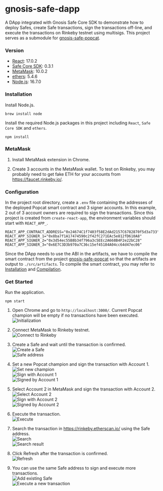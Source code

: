 # gnosis-safe-dapp
A DApp integrated with Gnosis Safe Core SDK to demonstrate how to deploy Safes, create Safe transactions, sign the transactions off-line, and execute the transactions on Rinkeby testnet using multisigs. This project serves as a submodule for [gnosis-safe-popcat](https://github.com/celiakwan/gnosis-safe-popcat).

### Version
- [React](https://reactjs.org/): 17.0.2
- [Safe Core SDK](https://gnosis-safe.io/): 0.3.1
- [MetaMask](https://metamask.io/): 10.0.2
- [ethers](https://docs.ethers.io/): 5.4.6
- [Node.js](https://nodejs.org/en/): 16.7.0

### Installation
Install Node.js.
```
brew install node
```

Install the required Node.js packages in this project including `React`, `Safe Core SDK` and `ethers`.
```
npm install
```

### MetaMask
1. Install MetaMask extension in Chrome.

2. Create 3 accounts in the MetaMask wallet. To test on Rinkeby, you may probably need to get fake ETH for your accounts from https://faucet.rinkeby.io/.

### Configuration
In the project root directory, create a `.env` file containing the addresses of the deployed Popcat smart contract and 3 signer accounts. In this example, 2 out of 3 account owners are required to sign the transactions. Since this project is created from `create-react-app`, the environment variables should start with `REACT_APP_`.
```
REACT_APP_CONTRACT_ADDRESS="0x24674C1f7403f58E2dAd2157C6782870f5d3a733"
REACT_APP_SIGNER_1="0x8ba7f1A17474590c2f42fC271EAc5e812fD610A8"
REACT_APP_SIGNER_2="0x3d54ec55B8b34f796a3c5EEc2A668B4F2e22bC28"
REACT_APP_SIGNER_3="0x6E7C3D3b970a7C36c15ef45184A04cc64d47ec06"
```

Since the DApp needs to use the ABI in the artifacts, we have to compile the smart contract from the project [gnosis-safe-popcat](https://github.com/celiakwan/gnosis-safe-popcat) so that the artifacts are output to `./src/artifacts`. To compile the smart contract, you may refer to [Installation](https://github.com/celiakwan/gnosis-safe-popcat#installation) and [Compilation](https://github.com/celiakwan/gnosis-safe-popcat#compilation).

### Get Started
Run the application.
```
npm start
```

1. Open Chrome and go to `http://localhost:3000/`. Current Popcat champion will be empty if no transactions have been executed.
    <br/>
    ![Initialization](./img/1.png)

2. Connect MetaMask to Rinkeby testnet.
    <br/>
    ![Connect to Rinkeby](./img/2.png)

3. Create a Safe and wait until the transaction is confirmed.
    <br/>
    ![Create a Safe](./img/3.png)
    <br/>
    ![Safe address](./img/4.png)

4. Set a new Popcat champion and sign the transaction with Account 1.
    <br/>
    ![Set new champion](./img/5.png)
    <br/>
    ![Sign with Account 1](./img/6.png)
    <br/>
    ![Signed by Account 1](./img/7.png)

5. Select Account 2 in MetaMask and sign the transaction with Account 2.
    <br/>
    ![Select Account 2](./img/8.png)
    <br/>
    ![Sign with Account 2](./img/9.png)
    <br/>
    ![Signed by Account 2](./img/10.png)

6. Execute the transaction.
    <br/>
    ![Execute](./img/11.png)

7. Search the transaction in https://rinkeby.etherscan.io/ using the Safe address.
    <br/>
    ![Search](./img/12.png)
    <br/>
    ![Search result](./img/13.png)

8. Click Refresh after the transaction is confirmed.
    <br/>
    ![Refresh](./img/14.png)

9. You can use the same Safe address to sign and execute more transactions.
    <br/>
    ![Add existing Safe](./img/15.png)
    <br/>
    ![Execute a new transaction](./img/16.png)